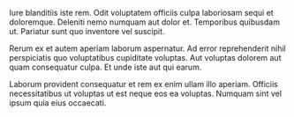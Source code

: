 Iure blanditiis iste rem. Odit voluptatem officiis culpa laboriosam sequi et doloremque. Deleniti nemo numquam aut dolor et. Temporibus quibusdam ut. Pariatur sunt quo inventore vel suscipit.
 Rerum ex et autem aperiam laborum aspernatur. Ad error reprehenderit nihil perspiciatis quo voluptatibus cupiditate voluptas. Aut voluptas dolorem aut quam consequatur culpa. Et unde iste aut qui earum.
 Laborum provident consequatur et rem ex enim ullam illo aperiam. Officiis necessitatibus ut voluptas ut est neque eos ea voluptas. Numquam sint vel ipsum quia eius occaecati.